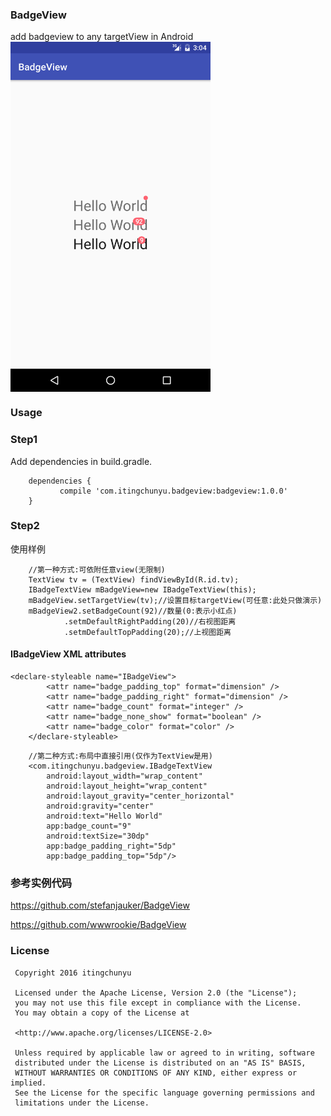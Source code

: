 ### BadgeView
add badgeview to any targetView in Android
<br>
<img src="gif/pre_pic.png" width = "320" height = "560" alt="图片名称" align=center />

### Usage

### Step1
Add dependencies in build.gradle.
```
    dependencies {
           compile 'com.itingchunyu.badgeview:badgeview:1.0.0'
    }
```
### Step2
使用样例
```
    //第一种方式:可依附任意view(无限制)
    TextView tv = (TextView) findViewById(R.id.tv);
    IBadgeTextView mBadgeView=new IBadgeTextView(this);
    mBadgeView.setTargetView(tv);//设置目标targetView(可任意:此处只做演示)
    mBadgeView2.setBadgeCount(92)//数量(0:表示小红点)
            .setmDefaultRightPadding(20)//右视图距离
            .setmDefaultTopPadding(20);//上视图距离
```
#### IBadgeView XML attributes
```
<declare-styleable name="IBadgeView">
        <attr name="badge_padding_top" format="dimension" />
        <attr name="badge_padding_right" format="dimension" />
        <attr name="badge_count" format="integer" />
        <attr name="badge_none_show" format="boolean" />
        <attr name="badge_color" format="color" />
    </declare-styleable>
```
```
    //第二种方式:布局中直接引用(仅作为TextView是用)
    <com.itingchunyu.badgeview.IBadgeTextView
        android:layout_width="wrap_content"
        android:layout_height="wrap_content"
        android:layout_gravity="center_horizontal"
        android:gravity="center"
        android:text="Hello World"
        app:badge_count="9"
        android:textSize="30dp"
        app:badge_padding_right="5dp"
        app:badge_padding_top="5dp"/>
```
### 参考实例代码

<https://github.com/stefanjauker/BadgeView>

<https://github.com/wwwrookie/BadgeView>

### License
```
 Copyright 2016 itingchunyu
        
 Licensed under the Apache License, Version 2.0 (the "License");
 you may not use this file except in compliance with the License.
 You may obtain a copy of the License at
         
 <http://www.apache.org/licenses/LICENSE-2.0>
        
 Unless required by applicable law or agreed to in writing, software
 distributed under the License is distributed on an "AS IS" BASIS,
 WITHOUT WARRANTIES OR CONDITIONS OF ANY KIND, either express or implied.
 See the License for the specific language governing permissions and
 limitations under the License.
```
